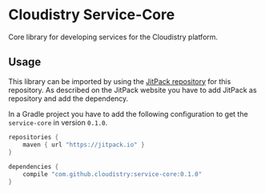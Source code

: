 # Cloudistry Service-Core
Core library for developing services for the Cloudistry platform.


## Usage
This library can be imported by using the [JitPack repository](https://jitpack.io/#cloudistry/service-core) for this repository.
As described on the JitPack website you have to add JitPack as repository and add the dependency.

In a Gradle project you have to add the following configuration to get the `service-core` in version `0.1.0`.  
```groovy
repositories {
    maven { url "https://jitpack.io" }
}
    
dependencies {
    compile "com.github.cloudistry:service-core:0.1.0"
}
``` 
